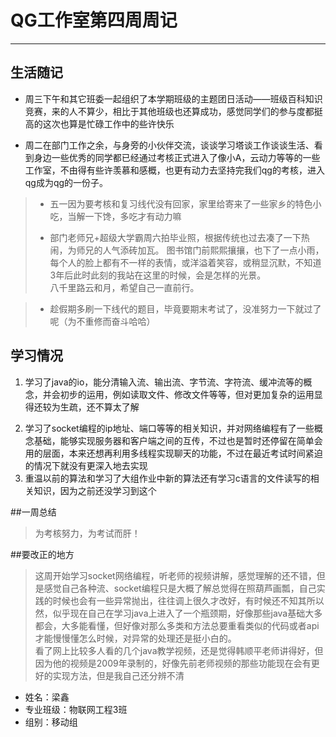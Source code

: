 # QG工作室第四周周记  
***
## 生活随记  

> 
>
- 周三下午和其它班委一起组织了本学期班级的主题团日活动——班级百科知识竞赛，来的人不算少，相比于其他班级也还算成功，感觉同学们的参与度都挺高的这次也算是忙碌工作中的些许快乐
>
- 周二在部门工作之余，与身旁的小伙伴交流，谈谈学习塔谈工作谈谈生活、看到身边一些优秀的同学都已经通过考核正式进入了像小A，云动力等等的一些工作室，不由得有些许羡慕和感概，也更有动力去坚持完我们qg的考核，进入qg成为qg的一份子。
> 
> - 五一因为要考核和复习线代没有回家，家里给寄来了一些家乡的特色小吃，当解一下馋，多吃才有动力嘛
> 
> - 部门老师兄+超级大学霸周六拍毕业照，根据传统也过去凑了一下热闹，为师兄的人气添砖加瓦。 图书馆门前熙熙攘攘，也下了一点小雨，每个人的脸上都有不一样的表情，或洋溢着笑容，或稍显沉默，不知道3年后此时此刻的我站在这里的时候，会是怎样的光景。  
> 八千里路云和月，希望自己一直前行。

> - 趁假期多刷一下线代的题目，毕竟要期末考试了，没准努力一下就过了呢（为不重修而奋斗哈哈）



## 学习情况  
> 
1. 学习了java的io，能分清输入流、输出流、字节流、字符流、缓冲流等的概念，并会初步的运用，例如读取文件、修改文件等等，但对更加复杂的运用显得还较为生疏，还不算太了解
>  
2.  学习了socket编程的ip地址、端口等等的相关知识，并对网络编程有了一些概念基础，能够实现服务器和客户端之间的互传，不过也是暂时还停留在简单会用的层面，本来还想再利用多线程实现聊天的功能，不过在最近考试时间紧迫的情况下就没有更深入地去实现
3. 重温以前的算法和学习了大组作业中新的算法还有学习c语言的文件读写的相关知识，因为之前还没学习到这个


##一周总结
> 为考核努力，为考试而肝！

##要改正的地方
>   这周开始学习socket网络编程，听老师的视频讲解，感觉理解的还不错，但是感觉自己各种流、socket编程只是大概了解总觉得在照葫芦画瓢，自己实践的时候也会有一些异常抛出，往往调上很久才改好，有时候还不知其所以然，似乎现在自己在学习java上进入了一个瓶颈期，好像那些java基础大多都会，大多能看懂，但好像对那么多类和方法总要重看类似的代码或者api才能慢慢懂怎么时候，对异常的处理还是挺小白的。  
>   看了网上比较多人看的几个java教学视频，还是觉得韩顺平老师讲得好，但因为他的视频是2009年录制的，好像先前老师视频的那些功能现在会有更好的实现方法，但是我自己还分辨不清




* 姓名：梁鑫
* 专业班级：物联网工程3班
* 组别：移动组